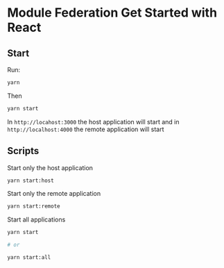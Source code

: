 # Module Federation Get Started with React

## Start

Run:

```bash
yarn
```

Then

```bash
yarn start
```

In `http://locahost:3000` the host application will start and in `http://localhost:4000` the remote application will start

## Scripts

Start only the host application

```bash
yarn start:host
```

Start only the remote application

```bash
yarn start:remote
```

Start all applications

```bash
yarn start

# or

yarn start:all
```
